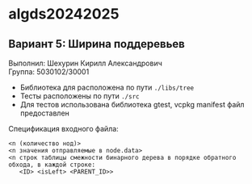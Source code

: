 # algds20242025
## Вариант 5: Ширина поддеревьев

Выполнил: Шехурин Кирилл Александрович\
Группа: 5030102/30001

* Библиотека для расположена по пути `./libs/tree`
* Тесты расположены по пути `./src`
* Для тестов использована библиотека gtest, vcpkg manifest файл предоставлен

Спецификация входного файла:
```text
<n (количество нод)>
<n значения отправляемые в node.data>
<n строк таблицы смежности бинарного дерева в порядке обратного обхода, в каждой строке:
   <ID> <isLeft> <PARENT_ID>>
```
